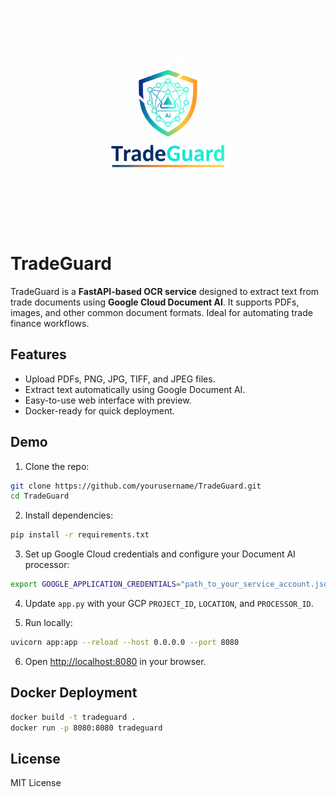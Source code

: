 <p align="center">
  <img src="assets/TGlogo.png" alt="TradeGuard Logo" width="350"/>
</p>

# TradeGuard

TradeGuard is a **FastAPI-based OCR service** designed to extract text from trade documents using **Google Cloud Document AI**. It supports PDFs, images, and other common document formats. Ideal for automating trade finance workflows.

## Features
- Upload PDFs, PNG, JPG, TIFF, and JPEG files.
- Extract text automatically using Google Document AI.
- Easy-to-use web interface with preview.
- Docker-ready for quick deployment.

## Demo


1. Clone the repo:
```bash
git clone https://github.com/yourusername/TradeGuard.git
cd TradeGuard
````

2. Install dependencies:

```bash
pip install -r requirements.txt
```

3. Set up Google Cloud credentials and configure your Document AI processor:

```bash
export GOOGLE_APPLICATION_CREDENTIALS="path_to_your_service_account.json"
```

4. Update `app.py` with your GCP `PROJECT_ID`, `LOCATION`, and `PROCESSOR_ID`.

5. Run locally:

```bash
uvicorn app:app --reload --host 0.0.0.0 --port 8080
```

6. Open [http://localhost:8080](http://localhost:8080) in your browser.

## Docker Deployment

```bash
docker build -t tradeguard .
docker run -p 8080:8080 tradeguard
```

## License

MIT License
